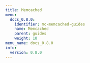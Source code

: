 ```yaml
---
title: Memcached
menu:
  docs_0.8.0:
    identifier: mc-memcached-guides
    name: Memcached
    parent: guides
    weight: 10
menu_name: docs_0.8.0
info:
  version: 0.8.0
---
```


